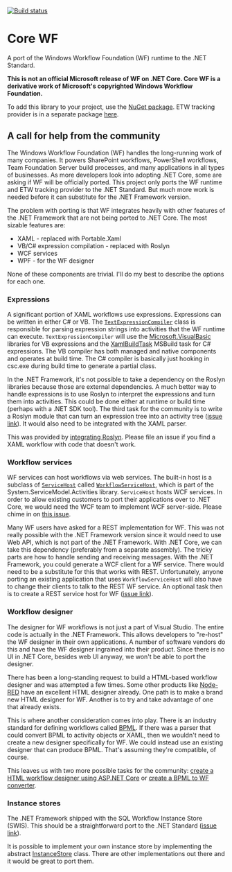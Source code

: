 [![Build status](https://uipath.visualstudio.com/Core%20WF/_apis/build/status/CI)](https://uipath.visualstudio.com/Core%20WF/_build/latest?definitionId=318)
# Core WF
A port of the Windows Workflow Foundation (WF) runtime to the .NET Standard.

__This is not an official Microsoft release of WF on .NET Core. Core WF is a derivative work of Microsoft's copyrighted Windows Workflow Foundation.__

To add this library to your project, use the [NuGet package](https://www.nuget.org/packages/CoreWf/).
ETW tracking provider is in a separate package [here](https://www.nuget.org/packages/CoreWf.EtwTracking/).

## A call for help from the community

The Windows Workflow Foundation (WF) handles the long-running work of many companies. It 
powers SharePoint workflows, PowerShell workflows, Team Foundation Server build 
processes, and many applications in all types of businesses. As more developers look into
adopting .NET Core, some are asking if WF will be officially ported. This project only 
ports the WF runtime and ETW tracking provider to the .NET Standard. But much more work 
is needed before it can substitute for the .NET Framework version. 

The problem with porting is that WF integrates heavily with other features of the .NET 
Framework that are not being ported to .NET Core. The most sizable features are:

* XAML - replaced with Portable.Xaml
* VB/C# expression compilation - replaced with Roslyn
* WCF services
* WPF - for the WF designer

None of these components are trivial. I'll do my best to describe the options for each 
one.

### Expressions
A significant portion of XAML workflows use expressions. Expressions can be written in either C# or VB. The 
[`TextExpressionCompiler`](http://referencesource.microsoft.com/#System.Activities/System/Activities/XamlIntegration/TextExpressionCompiler.cs)
class is responsible for parsing expression strings into activities that the WF runtime can execute. 
`TextExpressionCompiler` will use the 
[Microsoft.VisualBasic](http://referencesource.microsoft.com/#Microsoft.VisualBasic,namespaces) 
libraries for VB expressions and the 
[XamlBuildTask](http://referencesource.microsoft.com/#XamlBuildTask)
MSBuild task for C# expressions. The VB compiler has both managed and native components and operates at build time. 
The C# compiler is basically just hooking in csc.exe during build time to generate a partial class. 

In the .NET Framework, it's not possible to take a dependency on the Roslyn libraries because those are external 
dependencies. A much better way to handle expressions is to use Roslyn to interpret the expressions and turn them 
into activities. This could be done either at runtime or build time (perhaps with a .NET SDK tool). The third task 
for the community is to write a Roslyn module that can turn an expression tree into an activity tree
([issue link](https://github.com/dmetzgar/corewf/issues/7)). It would also need to be integrated with the XAML parser.

This was provided by [integrating Roslyn](https://github.com/dmetzgar/corewf/pull/47). Please file an issue if you find a XAML workflow with code that doesn't work. 

### Workflow services
WF services can host workflows via web services. The built-in host is a subclass of 
[`ServiceHost`](http://referencesource.microsoft.com/#System.ServiceModel/System/ServiceModel/ServiceHost.cs)
called 
[`WorkflowServiceHost`](http://referencesource.microsoft.com/#System.ServiceModel.Activities/System/ServiceModel/Activities/WorkflowServiceHost.cs),
which is part of the System.ServiceModel.Activities library. `ServiceHost` hosts WCF services. In order to allow 
existing customers to port their applications over to .NET Core, we would need the WCF team to implement WCF 
server-side. Please chime in on [this issue](https://github.com/dotnet/wcf/issues/1200). 

Many WF users have asked for a REST implementation for WF. This was not really possible with the .NET Framework 
version since it would need to use Web API, which is not part of the .NET Framework. With .NET Core, we can take 
this dependency (preferably from a separate assembly). The tricky parts are how to handle sending and receiving 
messages. With the .NET Framework, you could generate a WCF client for a WF service. There would need to be a 
substitute for this that works with REST. Unfortunately, anyone porting an existing application that uses 
`WorkflowServiceHost` will also have to change their clients to talk to the REST WF service. An optional task 
then is to create a REST service host for WF ([issue link](https://github.com/dmetzgar/corewf/issues/8)).

### Workflow designer
The designer for WF workflows is not just a part of Visual Studio. The entire code is actually in the .NET 
Framework. This allows developers to "re-host" the WF designer in their own applications. A number of software 
vendors do this and have the WF designer ingrained into their product. Since there is no UI in .NET Core, besides 
web UI anyway, we won't be able to port the designer. 

There has been a long-standing request to build a HTML-based workflow designer and was attempted a few times. 
Some other products like [Node-RED](https://nodered.org/) have an excellent HTML designer already. One path is 
to make a brand new HTML designer for WF. Another is to try and take advantage of one that already exists. 

This is where another consideration comes into play. There is an industry standard for defining workflows called 
[BPML](https://en.wikipedia.org/wiki/Business_Process_Modeling_Language). If there was a parser that could 
convert BPML to activity objects or XAML, then we wouldn't need to create a new designer specifically for WF. We 
could instead use an existing designer that can produce BPML. That's assuming they're compatible, of course. 

This leaves us with two more possible tasks for the community: 
[create a HTML workflow designer using ASP.NET Core](https://github.com/dmetzgar/corewf/issues/9) or 
[create a BPML to WF converter](https://github.com/dmetzgar/corewf/issues/10).

### Instance stores 
The .NET Framework shipped with the SQL Workflow Instance Store (SWIS). This should be a straightforward port to 
the .NET Standard ([issue link](https://github.com/dmetzgar/corewf/issues/15)).

It is possible to implement your own instance store by implementing the abstract 
[InstanceStore](https://msdn.microsoft.com/en-us/library/system.runtime.durableinstancing.instancestore(v=vs.110).aspx) 
class. There are other implementations out there and it would be great to port them.
